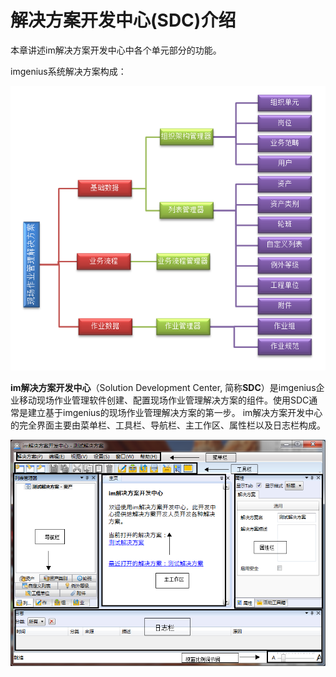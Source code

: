 # 解决方案开发中心(SDC)介绍

本章讲述im解决方案开发中心中各个单元部分的功能。

imgenius系统解决方案构成：

  ![](./images/解决方案构成.png)


**im解决方案开发中心**（Solution Development Center, 简称**SDC**）是imgenius企业移动现场作业管理软件创建、配置现场作业管理解决方案的组件。使用SDC通常是建立基于imgenius的现场作业管理解决方案的第一步。
im解决方案开发中心的完全界面主要由菜单栏、工具栏、导航栏、主工作区、属性栏以及日志栏构成。

  ![](./images/解决方案开发中心界面.png)